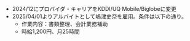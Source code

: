 - 2024/12にプロバイダ・キャリアをKDDI/UQ Mobile/Biglobeに変更
- 2025/04/01よりアルバイトとして嶋津史奈を雇用。条件は以下の通り。
  - 作業内容：書類整理、会計業務補助
  - 時給1,200円、月25時間